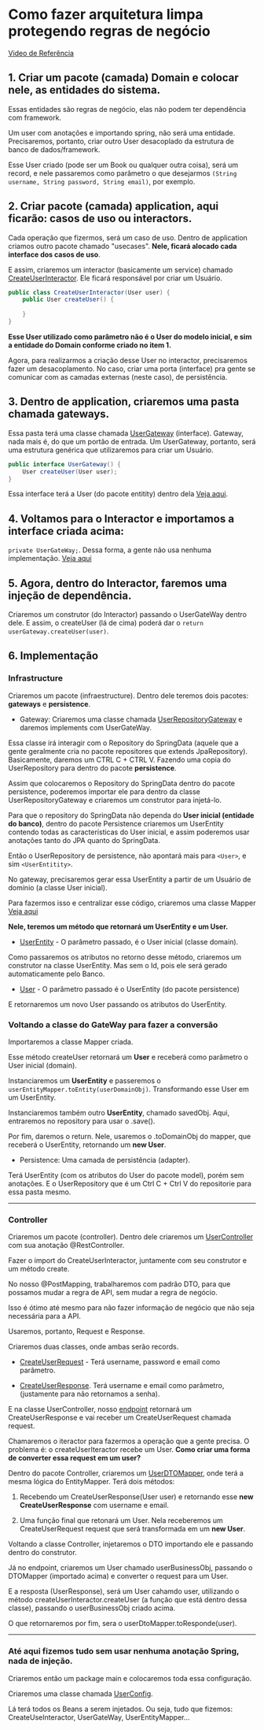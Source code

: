 # Como fazer arquitetura limpa protegendo regras de negócio

[Video de Referência](https://www.youtube.com/watch?v=hit0XHGt4WI)

## 1. Criar um pacote (camada) Domain e colocar nele, as entidades do sistema.

Essas entidades são regras de negócio, elas não podem ter dependência com framework.

Um user com anotações e importando spring, não será uma entidade. Precisaremos, portanto,
criar outro User desacoplado da estrutura de banco de dados/framework.

Esse User criado (pode ser um Book ou qualquer outra coisa), será um record, e nele passaremos
como parâmetro o que desejarmos ```(String username, String password, String email)```, por
exemplo.

## 2. Criar pacote (camada) application, aqui ficarão: casos de uso ou interactors.

Cada operação que fizermos, será um caso de uso. Dentro de application criamos outro
pacote chamado "usecases". **Nele, ficará alocado cada interface dos casos de uso**.

E assim, criaremos um interactor (basicamente um service) chamado [CreateUserInteractor](https://github.com/giuliana-bezerra/spring-boot-cleanarch/blob/8901e67d7c3e59dea21418e14f111034c3aba842/src/main/java/br/com/giulianabezerra/springbootcleanarch/application/usecases/CreateUserInteractor.java#L6). 
Ele ficará responsável por criar um Usuário.
```java
public class CreateUserInteractor(User user) {
    public User createUser() {
        
    }
}
```
**Esse User utilizado como parâmetro não é o User do modelo inicial, e sim a entidade do Domain conforme criado no item 1.**

Agora, para realizarmos a criação desse User no interactor, precisaremos fazer um desacoplamento.
No caso, criar uma porta (interface) pra gente se comunicar com as camadas externas (neste caso),
de persistência.

## 3. Dentro de application, criaremos uma pasta chamada gateways.

Essa pasta terá uma classe chamada [UserGateway](https://github.com/giuliana-bezerra/spring-boot-cleanarch/blob/8901e67d7c3e59dea21418e14f111034c3aba842/src/main/java/br/com/giulianabezerra/springbootcleanarch/application/gateways/UserGateway.java#L5) (interface). Gateway, nada mais é, do que um portão de entrada. Um UserGateway, portanto, será uma estrutura genérica que utilizaremos para criar um Usuário.
```java
public interface UserGateway() {
    User createUser(User user);
}
```
Essa interface terá a User (do pacote entitity) dentro dela [Veja aqui](https://github.com/giuliana-bezerra/spring-boot-cleanarch/blob/8901e67d7c3e59dea21418e14f111034c3aba842/src/main/java/br/com/giulianabezerra/springbootcleanarch/application/gateways/UserGateway.java#L3).

## 4. Voltamos para o Interactor e importamos a interface criada acima: 
```private UserGateWay;```. Dessa forma, a gente não usa nenhuma implementação. [Veja aqui](https://github.com/giuliana-bezerra/spring-boot-cleanarch/blob/8901e67d7c3e59dea21418e14f111034c3aba842/src/main/java/br/com/giulianabezerra/springbootcleanarch/application/usecases/CreateUserInteractor.java#L7)


## 5. Agora, dentro do Interactor, faremos uma injeção de dependência.

Criaremos um construtor (do Interactor) passando o UserGateWay dentro dele.
E assim, o createUser (lá de cima) poderá dar o ```return userGateway.createUser(user)```.

## 6. Implementação

### Infrastructure

Criaremos um pacote (infraestructure). Dentro dele teremos dois pacotes: **gateways** e **persistence**.

- Gateway: Criaremos uma classe chamada [UserRepositoryGateway](https://github.com/giuliana-bezerra/spring-boot-cleanarch/blob/8901e67d7c3e59dea21418e14f111034c3aba842/src/main/java/br/com/giulianabezerra/springbootcleanarch/infrastructure/gateways/UserRepositoryGateway.java#L8) e daremos implements com UserGateWay.

Essa classe irá interagir com o Repository do SpringData (aquele que a gente geralmente cria
no pacote repositores que extends JpaRepository). Basicamente, daremos um CTRL C + CTRL V. Fazendo uma copia do UserRepository para dentro do pacote **persistence**.
  
Assim que colocaremos o Repository do SpringData dentro do pacote persistence, poderemos importar ele para dentro da classe UserRepositoryGateway e criaremos
um construtor para injetá-lo.

Para que o repository do SpringData não dependa do **User inicial (entidade do banco)**,
dentro do pacote Persistence criaremos um UserEntity contendo todas as características do 
User inicial, e assim poderemos usar anotações tanto do JPA quanto do SpringData.

Então o UserRepository de persistence, não apontará mais para ```<User>```, e sim ```<UserEntitity>```.

No gateway, precisaremos gerar essa UserEntity a partir de um Usuário de domínio (a classe User inicial).

Para fazermos isso e centralizar esse código, criaremos uma classe Mapper [Veja aqui](https://github.com/giuliana-bezerra/spring-boot-cleanarch/blob/8901e67d7c3e59dea21418e14f111034c3aba842/src/main/java/br/com/giulianabezerra/springbootcleanarch/infrastructure/gateways/UserEntityMapper.java#L6)

**Nele, teremos um método que retornará um UserEntity e um User.**
- [UserEntity](https://github.com/giuliana-bezerra/spring-boot-cleanarch/blob/8901e67d7c3e59dea21418e14f111034c3aba842/src/main/java/br/com/giulianabezerra/springbootcleanarch/infrastructure/gateways/UserEntityMapper.java#L7) -
O parâmetro passado, é o User inicial (classe domain).

Como passaremos os atributos no retorno desse método, criaremos um construtor na classe UserEntity. Mas sem o Id, pois ele será gerado automaticamente pelo Banco.

- [User](https://github.com/giuliana-bezerra/spring-boot-cleanarch/blob/8901e67d7c3e59dea21418e14f111034c3aba842/src/main/java/br/com/giulianabezerra/springbootcleanarch/infrastructure/gateways/UserEntityMapper.java#L11) -
O parâmetro passado é o UserEntity (do pacote persistence)

E retornaremos um novo User passando os atributos do UserEntity.

### Voltando a classe do GateWay para fazer a conversão

Importaremos a classe Mapper criada.

Esse método createUser retornará um **User** e receberá como parâmetro o User inicial (domain).

Instanciaremos um **UserEntity** e passeremos o ```userEntityMapper.toEntity(userDomainObj)```. 
Transformando esse User em um UserEntity.

Instanciaremos também outro **UserEntity**, chamado savedObj. Aqui, entraremos no repository para usar o .save().

Por fim, daremos o return. Nele, usaremos o .toDomainObj do mapper, que receberá o UserEntity, retornando um **new User**.

- Persistence: Uma camada de persistência (adapter).

Terá UserEntity (com os atributos do User do pacote model), porém sem anotações.
E o UserRepository que é um Ctrl C + Ctrl V do repositorie para essa pasta mesmo.
<hr>

### Controller
Criaremos um pacote (controller). Dentro dele criaremos um [UserController](https://github.com/giuliana-bezerra/spring-boot-cleanarch/blob/8901e67d7c3e59dea21418e14f111034c3aba842/src/main/java/br/com/giulianabezerra/springbootcleanarch/infrastructure/controllers/UserController.java#L13) com sua anotação @RestController.

Fazer o import do CreateUserInteractor, juntamente com seu construtor e um método create.

No nosso @PostMapping, trabalharemos com padrão DTO, para que possamos mudar a regra de API, sem mudar a regra de negócio.

Isso é ótimo até mesmo para não fazer informação de negócio que não seja necessária para a API.

Usaremos, portanto, Request e Response.

Criaremos duas classes, onde ambas serão records.

- [CreateUserRequest](https://github.com/giuliana-bezerra/spring-boot-cleanarch/blob/8901e67d7c3e59dea21418e14f111034c3aba842/src/main/java/br/com/giulianabezerra/springbootcleanarch/infrastructure/controllers/CreateUserRequest.java#L3) -
Terá username, password e email como parâmetro.
 

- [CreateUserResponse](https://github.com/giuliana-bezerra/spring-boot-cleanarch/blob/8901e67d7c3e59dea21418e14f111034c3aba842/src/main/java/br/com/giulianabezerra/springbootcleanarch/infrastructure/controllers/CreateUserResponse.java#L3).
Terá username e email como parâmetro, (justamente para não retornamos a senha).

E na classe UserController, nosso [endpoint](https://github.com/giuliana-bezerra/spring-boot-cleanarch/blob/8901e67d7c3e59dea21418e14f111034c3aba842/src/main/java/br/com/giulianabezerra/springbootcleanarch/infrastructure/controllers/UserController.java#L24) retornará um CreateUserResponse e vai receber um CreateUserRequest chamada request.

Chamaremos o iteractor para fazermos a operação que a gente precisa. O problema é: o createUserIteractor recebe um User. **Como criar uma forma de converter essa request em um user?**

Dentro do pacote Controller, criaremos um [UserDTOMapper](https://github.com/giuliana-bezerra/spring-boot-cleanarch/blob/8901e67d7c3e59dea21418e14f111034c3aba842/src/main/java/br/com/giulianabezerra/springbootcleanarch/infrastructure/controllers/UserDTOMapper.java#L5), onde terá a mesma lógica do EntityMapper. Terá dois métodos:

1. Recebendo um CreateUserResponse(User user) e retornando esse **new CreateUserResponse** com username e email.

2. Uma função final que retonará um User. Nela receberemos um CreateUserRequest request que será transformada em um **new User**.

Voltando a classe Controller, injetaremos o DTO importando ele e passando dentro do construtor.

Já no endpoint, criaremos um User chamado userBusinessObj, passando o DTOMapper (importado acima) e converter o request para um User.

E a resposta (UserResponse), será um User cahamdo user, utilizando o método createUserInteractor.createUser (a função que está dentro dessa classe), passando o userBusinessObj criado acima.

O que retornaremos por fim, sera o userDtoMapper.toResponde(user).
<hr>

### Até aqui fizemos tudo sem usar nenhuma anotação Spring, nada de injeção.
Criaremos então um package main e colocaremos toda essa configuração.

Criaremos uma classe chamada [UserConfig](https://github.com/giuliana-bezerra/spring-boot-cleanarch/blob/8901e67d7c3e59dea21418e14f111034c3aba842/src/main/java/br/com/giulianabezerra/springbootcleanarch/main/UserConfig.java#L14).

Lá terá todos os Beans a serem injetados. Ou seja, tudo que fizemos: CreateUseInteractor, UserGateWay, UserEntityMapper...